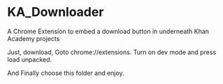 # KA_Downloader
A Chrome Extension to embed a download button in underneath Khan Academy projects

Just, download, Goto chrome://extensions. Turn on dev mode and press load unpacked.

And Finally choose this folder and enjoy.
